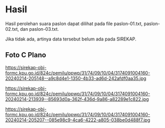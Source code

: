 # Hasil

Hasil perolehan suara paslon dapat dilihat pada file paslon-01.txt, paslon-02.txt, dan paslon-03.txt.

Jika tidak ada, artinya data tersebut belum ada pada SIREKAP.

## Foto C Plano

https://sirekap-obj-formc.kpu.go.id/824c/pemilu/ppwp/31/74/09/10/04/3174091004160-20240214-205148--a9c8d4e1-1350-4b33-ad6d-242afdf0aa35.jpg

https://sirekap-obj-formc.kpu.go.id/824c/pemilu/ppwp/31/74/09/10/04/3174091004160-20240214-213939--85693d0a-362f-436d-9a86-a82289e1c822.jpg

https://sirekap-obj-formc.kpu.go.id/824c/pemilu/ppwp/31/74/09/10/04/3174091004160-20240214-205207--085e98c9-4ca6-4222-a805-038be0d488f7.jpg
